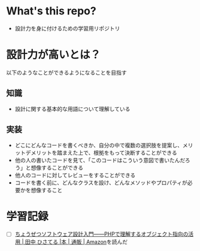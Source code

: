 # What's this repo?
- 設計力を身に付けるための学習用リポジトリ

# 設計力が高いとは？
以下のようなことができるようになることを目指す

## 知識
- 設計に関する基本的な用語について理解している
## 実装
- どこにどんなコードを書くべきか、自分の中で複数の選択肢を提案し、メリットデメリットを踏まえた上で、根拠をもって決断することができる
- 他の人の書いたコードを見て、「このコードはこういう意図で書いたんだろう」と想像することができる
- 他人のコードに対してレビューをすることができる
- コードを書く前に、どんなクラスを設け、どんなメソッドやプロパティが必要かを想像すること

# 学習記録
- [ ] [ちょうぜつソフトウェア設計入門――PHPで理解するオブジェクト指向の活用 | 田中 ひさてる |本 | 通販 | Amazon](https://www.amazon.co.jp/%E3%81%A1%E3%82%87%E3%81%86%E3%81%9C%E3%81%A4%E3%82%BD%E3%83%95%E3%83%88%E3%82%A6%E3%82%A7%E3%82%A2%E8%A8%AD%E8%A8%88%E5%85%A5%E9%96%80%E2%80%95%E2%80%95PHP%E3%81%A7%E7%90%86%E8%A7%A3%E3%81%99%E3%82%8B%E3%82%AA%E3%83%96%E3%82%B8%E3%82%A7%E3%82%AF%E3%83%88%E6%8C%87%E5%90%91%E3%81%AE%E6%B4%BB%E7%94%A8-%E7%94%B0%E4%B8%AD-%E3%81%B2%E3%81%95%E3%81%A6%E3%82%8B/dp/4297132346)を読んだ
